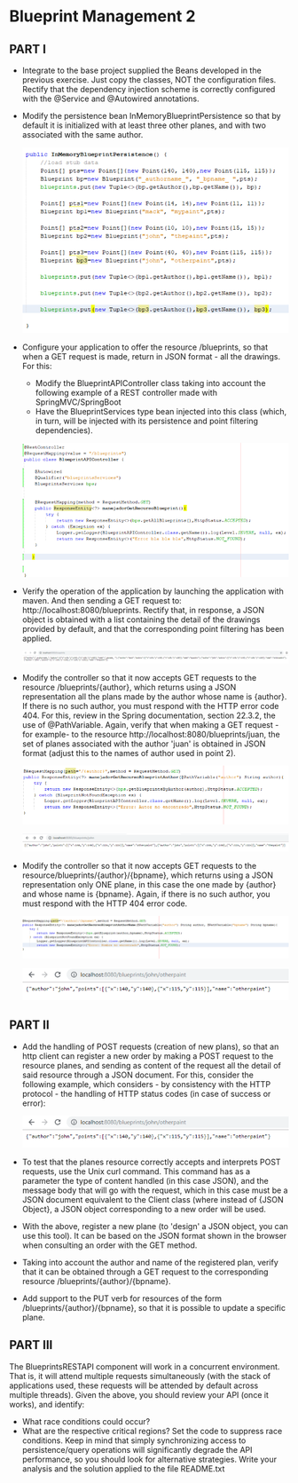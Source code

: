 # Blueprint Management 2

## PART I
* 	Integrate to the base project supplied the Beans developed in the previous exercise. Just copy the classes, NOT the configuration files. Rectify that the dependency injection scheme is correctly configured with the @Service and @Autowired annotations.
* 	Modify the persistence bean InMemoryBlueprintPersistence so that by default it is initialized with at least three other planes, and with two associated with the same author.

	![Alt text](img/1.1.PNG)

* 	Configure your application to offer the resource /blueprints, so that when a GET request is made, return in JSON format - all the drawings. For this:
	*	Modify the BlueprintAPIController class taking into account the following example of a REST controller made with SpringMVC/SpringBoot
	*	Have the BlueprintServices type bean injected into this class (which, in turn, will be injected with its persistence and point filtering dependencies).
	
	![Alt text](img/1.2.PNG)

*	Verify the operation of the application by launching the application with maven. And then sending a GET request to: http://localhost:8080/blueprints. Rectify that, in response, a JSON object is obtained with a list containing the detail of the drawings provided by default, and that the corresponding point filtering has been applied.

	![Alt text](img/1.3.PNG)

*	Modify the controller so that it now accepts GET requests to the resource /blueprints/{author}, which returns using a JSON representation all the plans made by the author whose name is {author}. If there is no such author, you must respond with the HTTP error code 404. For this, review in the Spring documentation, section 22.3.2, the use of @PathVariable. Again, verify that when making a GET request -for example- to the resource http://localhost:8080/blueprints/juan, the set of planes associated with the author 'juan' is obtained in JSON format (adjust this to the names of author used in point 2).

	![Alt text](img/1.4.PNG)
	
	![Alt text](img/1.5.PNG)

* 	Modify the controller so that it now accepts GET requests to the resource/blueprints/{author}/{bpname}, which returns using a JSON representation only ONE plane, in this case the one made by {author} and whose name is {bpname}. Again, if there is no such author, you must respond with the HTTP 404 error code.

	![Alt text](img/1.6.PNG)
	
	![Alt text](img/1.7.PNG)

## PART II
*	Add the handling of POST requests (creation of new plans), so that an http client can register a new order by making a POST request to the resource planes, and sending as content of the request all the detail of said resource through a JSON document. For this, consider the following example, which considers - by consistency with the HTTP protocol - the handling of HTTP status codes (in case of success or error):

	![Alt text](img/1.7.PNG)

*	To test that the planes resource correctly accepts and interprets POST requests, use the Unix curl command. This command has as a parameter the type of content handled (in this case JSON), and the message body that will go with the request, which in this case must be a JSON document equivalent to the Client class (where instead of {JSON Object}, a JSON object corresponding to a new order will be used.
*	With the above, register a new plane (to 'design' a JSON object, you can use this tool). It can be based on the JSON format shown in the browser when consulting an order with the GET method.
*	Taking into account the author and name of the registered plan, verify that it can be obtained through a GET request to the corresponding resource /blueprints/{author}/{bpname}.
*	Add support to the PUT verb for resources of the form /blueprints/{author}/{bpname}, so that it is possible to update a specific plane.
## PART III
The BlueprintsRESTAPI component will work in a concurrent environment. That is, it will attend multiple requests simultaneously (with the stack of applications used, these requests will be attended by default across multiple threads). Given the above, you should review your API (once it works), and identify:
*	What race conditions could occur? 
* 	What are the respective critical regions? 
Set the code to suppress race conditions. Keep in mind that simply synchronizing access to persistence/query operations will significantly degrade the API performance, so you should look for alternative strategies.
Write your analysis and the solution applied to the file README.txt
